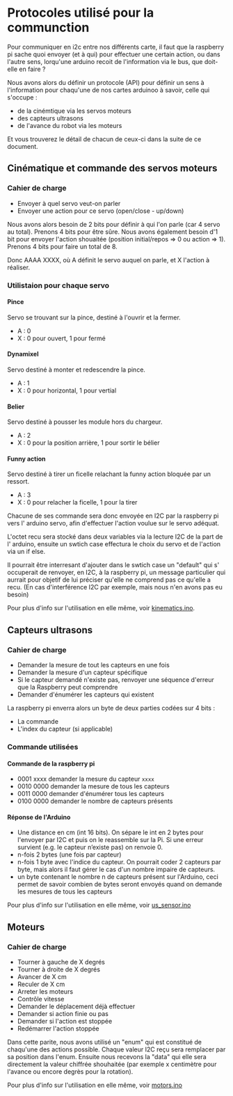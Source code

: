 # Protocoles utilisé pour la communction

Pour communiquer en i2c entre nos différents carte, il faut que la raspberry pi
sache quoi envoyer (et à qui) pour effectuer une certain action, ou dans l'autre
sens, lorqu'une arduino recoit de l'information via le bus, que doit-elle en faire ?

Nous avons alors du définir un protocole (API) pour définir un sens à l'information
pour chaqu'une de nos cartes arduinoo à savoir, celle qui s'occupe :

* de la cinémtique via les servos moteurs
* des capteurs ultrasons
* de l'avance du robot via les moteurs

Et vous trouverez le détail de chacun de ceux-ci dans la suite de ce document.

## Cinématique et commande des servos moteurs

### Cahier de charge

* Envoyer à quel servo veut-on parler
* Envoyer une action pour ce servo (open/close - up/down)

Nous avons alors besoin de 2 bits pour définir à qui l'on parle (car 4 servo au
total). Prenons 4 bits pour être sûre.
Nous avons également besoin d'1 bit pour envoyer l'action shouaitée (position
initial/repos => 0 ou action => 1). Prenons 4 bits pour faire un total de 8.

Donc AAAA XXXX, où A définit le servo auquel on parle, et X l'action à réaliser.

### Utilistaion pour chaque servo

#### Pince
Servo se trouvant sur la pince, destiné à l'ouvrir et la fermer.

* A : 0
* X : 0 pour ouvert, 1 pour fermé

#### Dynamixel
Servo destiné à monter et redescendre la pince.

* A : 1
* X : 0 pour horizontal, 1 pour vertial

#### Belier
Servo destiné à pousser les module hors du chargeur.

* A : 2
* X : 0 pour la position arrière, 1 pour sortir le bélier

#### Funny action
Servo destiné à tirer un ficelle relachant la funny action bloquée par un ressort.

* A : 3
* X : 0 pour relacher la ficelle, 1 pour la tirer

Chacune de ses commande sera donc envoyée en I2C par la raspberry pi vers l'
arduino servo, afin d'effectuer l'action voulue sur le servo adéquat.

L'octet recu sera stocké dans deux variables via la lecture I2C de la part de l'
arduino, ensuite un swtich case effectura le choix du servo et de l'action via
un if else.

Il pourrait être interresant d'ajouter dans le swtich case un "default" qui s'
occuperait de renvoyer, en I2C, à la raspberry pi, un message particulier qui
aurrait pour objetif de lui préciser qu'elle ne comprend pas ce qu'elle a recu.
(En cas d'interférence I2C par exemple, mais nous n'en avons pas eu besoin)

Pour plus d'info sur l'utilisation en elle même, voir [kinematics.ino](https://github.com/Ecam-Eurobot-2017/main/tree/master/code/arduino/kinematics).

## Capteurs ultrasons

### Cahier de charge

* Demander la mesure de tout les capteurs en une fois
* Demander la mesure d'un capteur spécifique
* Si le capteur demandé n'existe pas, renvoyer une séquence d'erreur que la Raspberry peut comprendre
* Demander d'énumérer les capteurs qui existent

La raspberry pi enverra alors un byte de deux parties codées sur 4 bits :
* La commande
* L'index du capteur (si applicable)

### Commande utilisées

#### Commande de la raspberry pi

* 0001 xxxx        demander la mesure du capteur `xxxx`
* 0010 0000        demander la mesure de tous les capteurs
* 0011 0000        demander d'énumérer tous les capteurs
* 0100 0000        demander le nombre de capteurs présents

#### Réponse de l'Arduino

* Une distance en cm (int 16 bits). On sépare le int en 2 bytes pour l'envoyer par I2C et puis on le reassemble sur la Pi. Si une erreur survient (e.g. le capteur n’existe pas) on renvoie 0.
* n-fois 2 bytes (une fois par capteur)
* n-fois 1 byte avec l'indice du capteur. On pourrait coder 2 capteurs par byte, mais alors il faut gérer le cas d'un nombre impaire de capteurs.
* un byte contenant le nombre n de capteurs présent sur l'Arduino, ceci permet de savoir combien de bytes seront envoyés quand on demande les mesures de tous les capteurs

Pour plus d'info sur l'utilisation en elle même, voir [us_sensor.ino](https://github.com/Ecam-Eurobot-2017/main/tree/master/code/arduino/us_sensors)

## Moteurs

### Cahier de charge

* Tourner à gauche de X degrés
* Tourner à droite de X degrés
* Avancer de X cm
* Reculer de X cm
* Arreter les moteurs
* Contrôle vitesse
* Demander le déplacement déjà effectuer
* Demander si action finie ou pas
* Demander si l'action est stoppée
* Redémarrer l'action stoppée

Dans cette parite, nous avons utilisé un "enum" qui est constitué de chaqu'une
des actions possible. Chaque valeur I2C reçu sera remplacer par sa position dans
l'enum.
Ensuite nous recevons la "data" qui elle sera directement la valeur chiffrée
shouhaitée (par exemple x centimètre pour l'avance ou encore degrès pour la
rotation).

Pour plus d'info sur l'utilisation en elle même, voir [motors.ino](https://github.com/Ecam-Eurobot-2017/main/blob/master/code/arduino/motors/motors.ino)
